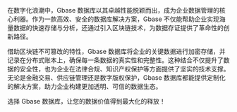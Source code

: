 在数字化浪潮中，Gbase 数据库以其卓越性能脱颖而出，成为企业数据管理的核心利器。作为一款高效、安全的数据库解决方案，Gbase 不仅能帮助企业实现海量数据的快速存储与分析，还通过引入区块链技术，为数据存证提供了革命性的创新路径。

借助区块链不可篡改的特性，Gbase 数据库将企业的关键数据进行加密存储，并记录在分布式账本上，确保每一条数据的真实性和完整性。这种结合不仅提升了数据的安全性，也为企业在法律合规、知识产权保护等方面提供了坚实的技术支撑。无论是金融交易、供应链管理还是数字版权保护，Gbase 数据库都能提供定制化的解决方案，助力企业构建更加透明、可信的数据生态。

选择 Gbase 数据库，让您的数据价值得到最大化的释放！